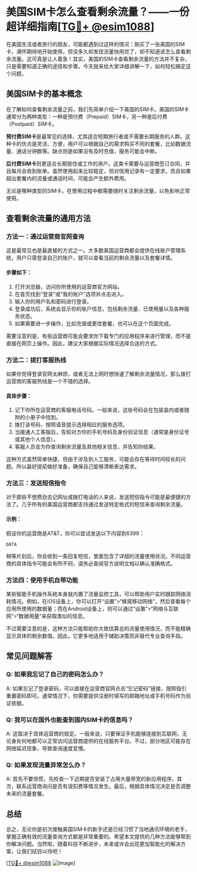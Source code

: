 # 美国SIM卡怎么查看剩余流量？——一份超详细指南[[TG💪+ @esim1088](https://t.me/s/esim1088)]

在美国生活或者旅行的朋友，可能都遇到过这样的情况：刚买了一张美国的SIM卡，满怀期待地开始使用，但没多久却发现流量快用完了，却不知道该怎么查看剩余流量。这可真是让人着急！其实，美国的SIM卡查看剩余流量的方法并不复杂，只是需要知道正确的途径和步骤。今天就来给大家详细讲解一下，如何轻松搞定这个问题。

## 美国SIM卡的基本概念

在了解如何查看剩余流量之前，我们先简单介绍一下美国的SIM卡。美国的SIM卡通常分为两种类型：一种是预付费（Prepaid）SIM卡，另一种是后付费（Postpaid）SIM卡。

**预付费SIM卡**是最常见的选择，尤其适合短期旅行者或不需要长期服务的人群。这种卡的优点是灵活、方便，用户可以根据自己的需求购买不同的套餐，比如数据流量、通话分钟数等。缺点则是如果没有及时充值，服务可能会中断。

**后付费SIM卡**则更适合长期居住或工作的用户。这类卡需要与运营商签订合同，并且每月会收到账单。虽然使用起来比较稳定，但对信用记录有一定要求，而且如果超出套餐内的流量或通话时间，可能会产生额外费用。

无论是哪种类型的SIM卡，在使用过程中都需要随时关注剩余流量，以免影响正常使用。

## 查看剩余流量的通用方法

### 方法一：通过运营商官网查询

这是最常见也是最直接的方式之一。大多数美国运营商都会提供在线账户管理系统，用户只需登录自己的账户，就可以查看当前的剩余流量以及套餐详情。

#### 步骤如下：
1. 打开浏览器，访问你所使用的运营商官方网站。
2. 在首页找到“登录”或“我的账户”选项并点击进入。
3. 输入你的用户名和密码进行登录。
4. 登录成功后，系统会显示你的账户信息，包括剩余流量、已使用量以及各种服务状态。
5. 如果需要进一步操作，比如充值或更改套餐，也可以在这个页面完成。

需要注意的是，有些运营商可能会要求你下载专门的应用程序来进行管理，而不是直接在网页上操作。因此，建议大家根据实际情况选择合适的方式。

### 方法二：拨打客服热线

如果你觉得登录官网太麻烦，或者无法上网时想快速了解剩余流量情况，那么拨打运营商的客服热线是一个不错的选择。

#### 具体步骤：
1. 记下你所在运营商的客服电话号码。一般来说，这些号码会在包装盒内或者随附的小册子中找到。
2. 拨打该号码，按照语音提示选择相应的服务选项。
3. 当接通人工客服后，告知对方你的手机号码及身份验证信息（通常是身份证号或其他个人信息）。
4. 客服人员会为你查询剩余流量及其他相关信息，并告知你结果。

这种方式虽然简单快捷，但由于涉及到人工服务，可能会存在等待时间较长的问题。所以最好提前做好准备，确保自己能够清晰表达需求。

### 方法三：发送短信指令

对于那些不想费劲去记网址或拨打电话的人来说，发送短信指令可能是最便捷的方法了。几乎所有的美国运营商都支持通过发送特定格式的短信来查询剩余流量。

#### 示例：
假设你的运营商是AT&T，你可以尝试发送以下内容到6399：
```
DATA
```
稍等片刻后，你会收到一条回复短信，里面包含了详细的流量使用状况。不同运营商的具体指令可能会有所不同，请务必查阅官方说明文档以确认准确格式。

### 方法四：使用手机自带功能

某些智能手机操作系统本身就内置了流量监控工具，可以帮助用户实时跟踪网络消耗情况。例如，在iOS设备上，你可以打开“设置”>“蜂窝移动网络”，然后查看每个应用所使用的数据量；而在Android设备上，则可以通过“设置”>“网络与互联网”>“数据用量”来获取类似的信息。

不过需要注意的是，这种方法只能帮助你大致估算总的流量使用情况，而不能精确显示具体的剩余数值。因此，它更多地适用于辅助决策而非替代专业查询手段。

## 常见问题解答

### Q: 如果我忘记了自己的密码怎么办？
A: 如果忘记了登录密码，可以直接在运营商官网点击“忘记密码”链接，按照指引重置密码即可。通常情况下，你需要提供注册时填写的邮箱地址或手机号码作为验证依据。

### Q: 我可以在国外也能查到国内SIM卡的信息吗？
A: 这取决于具体运营商的规定。一般来说，只要保证手机能够连接到互联网，无论身处何地都可以正常访问运营商提供的在线服务平台。不过，部分地区可能存在网络延迟现象，导致查询速度变慢。

### Q: 如果发现流量异常怎么办？
A: 首先不要惊慌，先检查一下近期是否安装了占用大量带宽的新应用程序。其次，联系运营商询问是否有误扣费等情况发生。最后，根据具体情况决定是否调整未来的流量套餐。

## 总结

总之，无论你是初次接触美国SIM卡的新手还是已经习惯了当地通讯环境的老手，掌握正确有效的流量查询方式都是非常重要的。希望本文提供的几种方法能够帮到你解决问题。当然啦，随着科技不断进步，未来或许会出现更加智能化的解决方案，让我们拭目以待吧！

[[TG💪+ @esim1088](https://t.me/s/esim1088) ![Image](https://i.postimg.cc/4NQfJmqS/Snipaste-2025-05-13-00-14-12.png)]